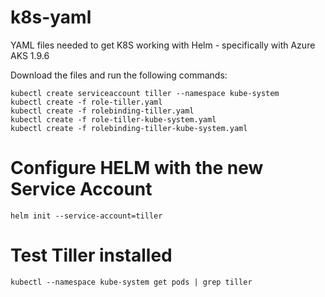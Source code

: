 # k8s-yaml

YAML files needed to get K8S working with Helm - specifically with Azure AKS 1.9.6

Download the files and run the following commands:

```
kubectl create serviceaccount tiller --namespace kube-system
kubectl create -f role-tiller.yaml
kubectl create -f rolebinding-tiller.yaml
kubectl create -f role-tiller-kube-system.yaml
kubectl create -f rolebinding-tiller-kube-system.yaml

```
# Configure HELM with the new Service Account
```
helm init --service-account=tiller

```
# Test Tiller installed
```
kubectl --namespace kube-system get pods | grep tiller

```
